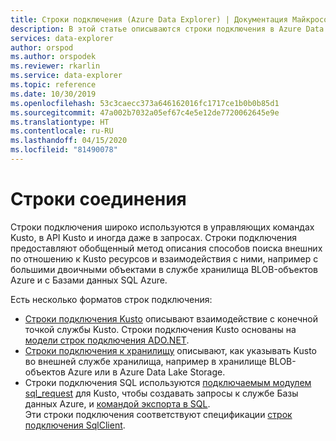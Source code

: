 ```yaml
---
title: Строки подключения (Azure Data Explorer) | Документация Майкрософт
description: В этой статье описываются строки подключения в Azure Data Explorer.
services: data-explorer
author: orspod
ms.author: orspodek
ms.reviewer: rkarlin
ms.service: data-explorer
ms.topic: reference
ms.date: 10/30/2019
ms.openlocfilehash: 53c3caecc373a646162016fc1717ce1b0b0b85d1
ms.sourcegitcommit: 47a002b7032a05ef67c4e5e12de7720062645e9e
ms.translationtype: HT
ms.contentlocale: ru-RU
ms.lasthandoff: 04/15/2020
ms.locfileid: "81490078"
---
```

# <a name="connection-strings"></a>Строки соединения

Строки подключения широко используются в управляющих командах Kusto, в API Kusto и иногда даже в запросах.
Строки подключения предоставляют обобщенный метод описания способов поиска внешних по отношению к Kusto ресурсов и взаимодействия с ними, например с большими двоичными объектами в службе хранилища BLOB-объектов Azure и с Базами данных SQL Azure.

Есть несколько форматов строк подключения:

* [Строки подключения Kusto](./kusto.md) описывают взаимодействие с конечной точкой службы Kusto.
  Строки подключения Kusto основаны на [модели строк подключения ADO.NET](https://docs.microsoft.com/dotnet/framework/data/adonet/connection-string-syntax).
* [Строки подключения к хранилищу](./storage.md) описывают, как указывать Kusto во внешней службе хранилища, например в хранилище BLOB-объектов Azure или в Azure Data Lake Storage.
* Строки подключения SQL используются [подключаемым модулем sql_request](../../query/sqlrequestplugin.md) для Kusto, чтобы создавать запросы к службе Базы данных Azure, и [командой экспорта в SQL](../../management/data-export/export-data-to-sql.md).  
  Эти строки подключения соответствуют спецификации [строк подключения SqlClient](https://docs.microsoft.com/dotnet/framework/data/adonet/connection-string-syntax#sqlclient-connection-strings).